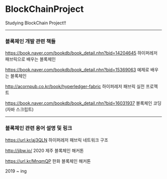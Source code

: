 # BlockChainProject
Studying BlockChain Project!!




*****
### 블록체인 개발 관련 책들
https://book.naver.com/bookdb/book_detail.nhn?bid=14204645  하이퍼레저 패브릭으로 배우는 블록체인

https://book.naver.com/bookdb/book_detail.nhn?bid=15369063  예제로 배우는 블록체인

http://acornpub.co.kr/book/hyperledger-fabric               하이퍼레저 패브릭 실전 프로젝트

https://book.naver.com/bookdb/book_detail.nhn?bid=16031937  블록체인 코딩 (자바 스크립트)


*****
### 블록체인 관련 용어 설명 및 링크
https://url.kr/aj3QLN 하이퍼레저 패브릭 네트워크 구조

http://jjbw.io/       2020 제주 블록체인 해커톤

https://url.kr/MnqmQP 한화 블록체인 해커톤

2019 ~ ing
